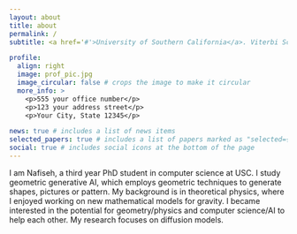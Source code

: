 ```yaml
---
layout: about
title: about
permalink: /
subtitle: <a href='#'>University of Southern California</a>. Viterbi School of Engineering, Computer Science Department

profile:
  align: right
  image: prof_pic.jpg
  image_circular: false # crops the image to make it circular
  more_info: >
    <p>555 your office number</p>
    <p>123 your address street</p>
    <p>Your City, State 12345</p>

news: true # includes a list of news items
selected_papers: true # includes a list of papers marked as "selected={true}"
social: true # includes social icons at the bottom of the page
---
```


I am Nafiseh, a third year PhD student in computer science at USC. I study geometric generative AI, which employs geometric techniques to generate shapes, pictures or pattern. 
My background is in theoretical physics, where I enjoyed working on new mathematical models for gravity. I became interested in the potential for geometry/physics and computer science/AI to help each other. My research focuses on diffusion models.
